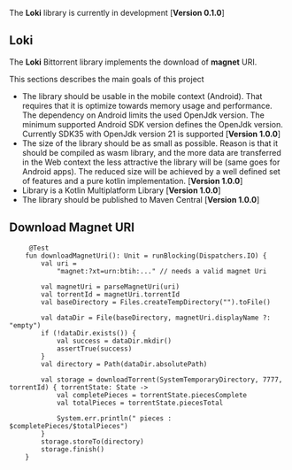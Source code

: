 The **Loki** library is currently in development [**Version 0.1.0**]

## Loki

The **Loki** Bittorrent library implements the download of **magnet** URI.

This sections describes the main goals of this project

- The library should be usable in the mobile context (Android). That requires that it is optimize
  towards memory usage and performance. The dependency on Android limits the used OpenJdk version.
  The minimum supported Android SDK version defines the OpenJdk version. Currently SDK35 with
  OpenJdk version 21 is supported [**Version 1.0.0**]
- The size of the library should be as small as possible. Reason is that it should be compiled as
  wasm library, and the more data are transferred in the Web context the less attractive the library
  will be (same goes for Android apps). The reduced size will be achieved by a well defined set of
  features and a pure kotlin implementation. [**Version 1.0.0**]
- Library is a Kotlin Multiplatform Library [**Version 1.0.0**]
- The library should be published to Maven Central [**Version 1.0.0**]

## Download Magnet URI

```
     @Test
    fun downloadMagnetUri(): Unit = runBlocking(Dispatchers.IO) {
        val uri = 
            "magnet:?xt=urn:btih:..." // needs a valid magnet Uri

        val magnetUri = parseMagnetUri(uri)
        val torrentId = magnetUri.torrentId
        val baseDirectory = Files.createTempDirectory("").toFile()

        val dataDir = File(baseDirectory, magnetUri.displayName ?: "empty")
        if (!dataDir.exists()) {
            val success = dataDir.mkdir()
            assertTrue(success)
        }
        val directory = Path(dataDir.absolutePath)

        val storage = downloadTorrent(SystemTemporaryDirectory, 7777, torrentId) { torrentState: State ->
            val completePieces = torrentState.piecesComplete
            val totalPieces = torrentState.piecesTotal

            System.err.println(" pieces : $completePieces/$totalPieces")
        }
        storage.storeTo(directory)
        storage.finish()
    }
    
```